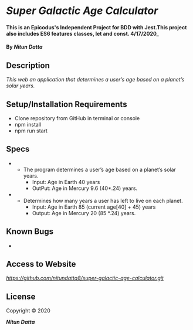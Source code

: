# _Super Galactic Age Calculator_

#### This is an Epicodus's Independent Project for BDD with Jest.This project also includes ES6 features classes, let and const. 4/17/2020_

#### By _**Nitun Datta**_

## Description

_This web an application that determines a user’s age based on a planet’s solar years._

## Setup/Installation Requirements

* Clone repository from GitHub in terminal or console
* npm install
* npm run start


## Specs

* - The program determines a user’s age based on a planet’s solar years.
    * Input: Age in Earth 40 years
    * OutPut: Age in Mercury 9.6 (40*.24) years. 
* - Determines how many years a user has left to live on each planet.
    * Input:  Age in Earth 85 (current age[40] + 45) years 
    * Output: Age in Mercury 20 (85 *.24) years. 
    

## Known Bugs
- 


## Access to Website

_https://github.com/nitundatta8/super-galactic-age-calculator.git_

## License

Copyright © 2020

**_Nitun Datta_**
